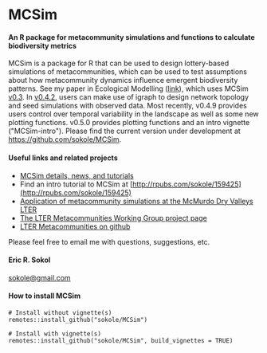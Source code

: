 MCSim
=====
#### An R package for metacommunity simulations and functions to calculate biodiversity metrics  
MCSim is a package for R that can be used to design lottery-based simulations of metacommunities, which can be used to test assumptions about how metacommunity dynamics influence emergent biodiversity patterns. See my paper in Ecological Modelling ([link](http://www.sciencedirect.com/science/article/pii/S0304380014004918)), which uses MCSim [v0.3](https://github.com/sokole/MCSim/releases/tag/v0.3). In [v0.4.2](https://github.com/sokole/MCSim/releases/tag/v0.4.2), users can make use of igraph to design network topology and seed simulations with observed data. Most recently, v0.4.9 provides users control over temporal variability in the landscape as well as some new plotting functions. v0.5.0 provides plotting functions and an intro vignette ("MCSim-intro"). Please find the current version under development at https://github.com/sokole/MCSim.   

#### Useful links and related projects

* [MCSim details, news, and tutorials](https://sites.google.com/site/metacommunitysimulation/)
* Find an intro tutorial to MCSim at [http://rpubs.com/sokole/159425](http://rpubs.com/sokole/159425)  
* [Application of metacommunity simulations at the McMurdo Dry Valleys LTER](http://mcm.lternet.edu/content/metacommunity-dynamics-simulations-diatoms-antarctic-ponds)
* [The LTER Metacommunities Working Group project page](https://sites.google.com/site/ltermetacommunities/home)
* [LTER Metacommunities on github](https://github.com/sokole/ltermetacommunities/)

Please feel free to email me with questions, suggestions, etc.  
#### Eric R. Sokol  
sokole@gmail.com

#### How to install MCSim
```
# Install without vignette(s)
remotes::install_github("sokole/MCSim")

# Install with vignette(s)
remotes::install_github("sokole/MCSim", build_vignettes = TRUE)
```
